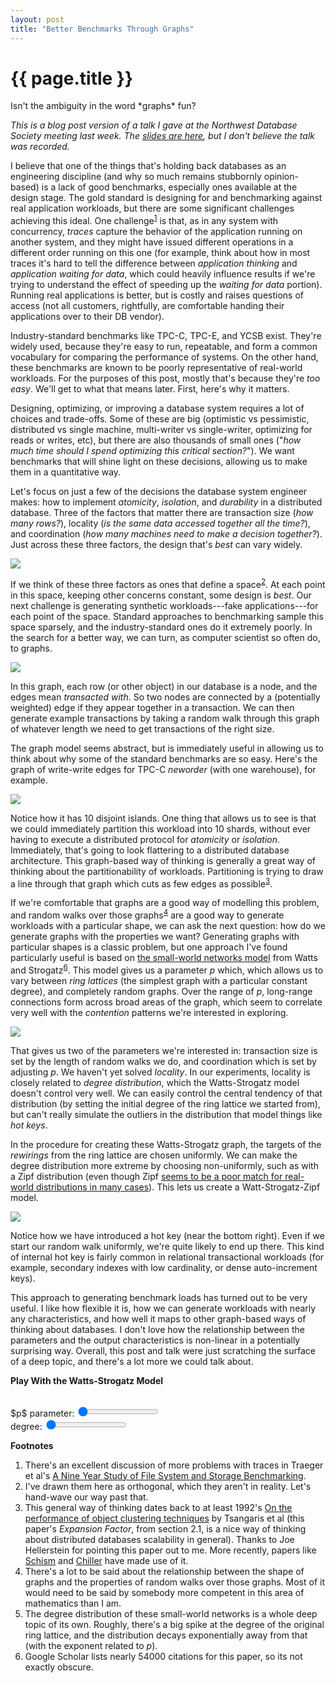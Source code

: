 ```yaml
---
layout: post
title: "Better Benchmarks Through Graphs"
---
```


{{ page.title }}
================

<p class="meta">Isn't the ambiguity in the word *graphs* fun?</p>

<script src="https://polyfill.io/v3/polyfill.min.js?features=es6"></script>
<script>
  MathJax = {
    tex: {inlineMath: [['$', '$'], ['\\(', '\\)']]}
  };
</script>
<script id="MathJax-script" async src="https://cdn.jsdelivr.net/npm/mathjax@3/es5/tex-mml-chtml.js"></script>

*This is a blog post version of a talk I gave at the Northwest Database Society meeting last week. The [slides are here](https://brooker.co.za/blog/resources/nwds_mbrooker_feb_2024.pdf), but I don't believe the talk was recorded.*

I believe that one of the things that's holding back databases as an engineering discipline (and why so much remains stubbornly opinion-based) is a lack of good benchmarks, especially ones available at the design stage. The gold standard is designing for and benchmarking against real application workloads, but there are some significant challenges achieving this ideal. One challenge<sup>[1](#foot1)</sup> is that, as in any system with concurrency, *traces* capture the behavior of the application running on another system, and they might have issued different operations in a different order running on this one (for example, think about how in most traces it's hard to tell the difference between *application thinking* and *application waiting for data*, which could heavily influence results if we're trying to understand the effect of speeding up the *waiting for data* portion). Running real applications is better, but is costly and raises questions of access (not all customers, rightfully, are comfortable handing their applications over to their DB vendor).

Industry-standard benchmarks like TPC-C, TPC-E, and YCSB exist. They're widely used, because they're easy to run, repeatable, and form a common vocabulary for comparing the performance of systems. On the other hand, these benchmarks are known to be poorly representative of real-world workloads. For the purposes of this post, mostly that's because they're *too easy*. We'll get to what that means later. First, here's why it matters.

Designing, optimizing, or improving a database system requires a lot of choices and trade-offs. Some of these are big (optimistic vs pessimistic, distributed vs single machine, multi-writer vs single-writer, optimizing for reads or writes, etc), but there are also thousands of small ones ("*how much time should I spend optimizing this critical section?*"). We want benchmarks that will shine light on these decisions, allowing us to make them in a quantitative way.

Let's focus on just a few of the decisions the database system engineer makes: how to implement *atomicity*, *isolation*, and *durability* in a distributed database. Three of the factors that matter there are transaction size (*how many rows?*), locality (*is the same data accessed together all the time?*), and coordination (*how many machines need to make a decision together?*). Just across these three factors, the design that's *best* can vary widely.

![](/blog/images/wsz_axes.png)

If we think of these three factors as ones that define a space<sup>[2](#foot2)</sup>. At each point in this space, keeping other concerns constant, some design is *best*. Our next challenge is generating synthetic workloads---fake applications---for each point of the space. Standard approaches to benchmarking sample this space sparsely, and the industry-standard ones do it extremely poorly. In the search for a better way, we can turn, as computer scientist so often do, to graphs.

![](/blog/images/wsz_graph.png)

In this graph, each row (or other object) in our database is a node, and the edges mean *transacted with*. So two nodes are connected by a (potentially weighted) edge if they appear together in a transaction. We can then generate example transactions by taking a random walk through this graph of whatever length we need to get transactions of the right size.

The graph model seems abstract, but is immediately useful in allowing us to think about why some of the standard benchmarks are so easy. Here's the graph of write-write edges for TPC-C *neworder* (with one warehouse), for example.

![](/blog/images/wsz_tpcc.png)

Notice how it has 10 disjoint islands. One thing that allows us to see is that we could immediately partition this workload into 10 shards, without ever having to execute a distributed protocol for *atomicity* or *isolation*. Immediately, that's going to look flattering to a distributed database architecture. This graph-based way of thinking is generally a great way of thinking about the partitionability of workloads. Partitioning is trying to draw a line through that graph which cuts as few edges as possible<sup>[3](#foot3)</sup>.

If we're comfortable that graphs are a good way of modelling this problem, and random walks over those graphs<sup>[4](#foot4)</sup> are a good way to generate workloads with a particular shape, we can ask the next question: how do we generate graphs with the properties we want? Generating graphs with particular shapes is a classic problem, but one approach I've found particularly useful is based on [the small-world networks model](http://worrydream.com/refs/Watts-CollectiveDynamicsOfSmallWorldNetworks.pdf) from Watts and Strogatz<sup>[6](#foot6)</sup>. This model gives us a parameter $p$ which, which allows us to vary between *ring lattices* (the simplest graph with a particular constant degree), and completely random graphs. Over the range of $p$, long-range connections form across broad areas of the graph, which seem to correlate very well with the *contention* patterns we're interested in exploring.

![](/blog/images/wsz_ws.png)

That gives us two of the parameters we're interested in: transaction size is set by the length of random walks we do, and coordination which is set by adjusting $p$. We haven't yet solved *locality*. In our experiments, locality is closely related to *degree distribution*, which the Watts-Strogatz model doesn't control very well. We can easily control the central tendency of that distribution (by setting the initial degree of the ring lattice we started from), but can't really simulate the outliers in the distribution that model things like *hot keys*.

In the procedure for creating these Watts-Strogatz graph, the targets of the *rewirings* from the ring lattice are chosen uniformly. We can make the degree distribution more extreme by choosing non-uniformly, such as with a Zipf distribution (even though Zipf [seems to be a poor match for real-world distributions in many cases](https://brooker.co.za/blog/2023/02/07/hot-keys.html)). This lets us create a Watt-Strogatz-Zipf model.

![](/blog/images/wsz_wsz.png)

Notice how we have introduced a hot key (near the bottom right). Even if we start our random walk uniformly, we're quite likely to end up there. This kind of internal hot key is fairly common in relational transactional workloads (for example, secondary indexes with low cardinality, or dense auto-increment keys).

This approach to generating benchmark loads has turned out to be very useful. I like how flexible it is, how we can generate workloads with nearly any characteristics, and how well it maps to other graph-based ways of thinking about databases. I don't love how the relationship between the parameters and the output characteristics is non-linear in a potentially surprising way. Overall, this post and talk were just scratching the surface of a deep topic, and there's a lot more we could talk about.

**Play With the Watts-Strogatz Model**

<!-- Generated by GPT-4 with the prompt: "write an html5/js file that does the following:

large square canvas
draw a 20 node graph, follows the "small world networks" model
add a slider that allows the user to change the value of the p parameter" -->

<div markdown="0">
<canvas id="graphCanvas" width="600" height="600"></canvas><br>
$p$ parameter: <input type="range" id="pSlider" min="0" max="1" step="0.01" value="0"><br>
degree: <input type="range" id="degSlider" min="2" max="10" step="2" value="0"><br>

<script>
const canvas = document.getElementById('graphCanvas');
const ctx = canvas.getContext('2d');
const slider = document.getElementById('pSlider');
const degSlider = document.getElementById('degSlider');
const nodeCount = 20;
const radius = 250; // Radius for nodes layout in a circle
const centerX = canvas.width / 2;
const centerY = canvas.height / 2;

function generateGraph(p, degree) {
    let nodes = [];
    let edges = new Map();

    // Initialize nodes and place them in a circle
    for (let i = 0; i < nodeCount; i++) {
        let angle = (i / nodeCount) * 2 * Math.PI;
        nodes.push({
            x: centerX + radius * Math.cos(angle),
            y: centerY + radius * Math.sin(angle),
        });
    }

    // Create a ring lattice with k/2 neighbors each side
    let k = degree; // Number of nearest neighbors (assumed even for simplicity)
    for (let i = 0; i < nodeCount; i++) {
        for (let j = 1; j <= k / 2; j++) {
            let neighbor = (i + j) % nodeCount;
            if (!edges.has(i)) edges.set(i, new Set());
            if (!edges.has(neighbor)) edges.set(neighbor, new Set());
            edges.get(i).add(neighbor);
            edges.get(neighbor).add(i); // Assuming undirected graph
        }
    }

    // Rewire edges with probability p
    edges.forEach((value, key) => {
        value.forEach(neighbor => {
            if (Math.random() < p) {
                let oldNeighbor = neighbor;
                let newNeighbor;
                do {
                    newNeighbor = Math.floor(Math.random() * nodeCount);
                } while (newNeighbor === key || edges.get(key).has(newNeighbor));
                edges.get(key).delete(oldNeighbor);
                edges.get(key).add(newNeighbor);
                edges.get(newNeighbor).add(key); // Assuming undirected graph
            }
        });
    });

    return { nodes, edges };
}

function drawGraph(graph) {
    ctx.clearRect(0, 0, canvas.width, canvas.height); // Clear the canvas

    // Draw edges
    graph.edges.forEach((value, key) => {
        value.forEach(neighbor => {
            ctx.beginPath();
            ctx.moveTo(graph.nodes[key].x, graph.nodes[key].y);
            ctx.lineTo(graph.nodes[neighbor].x, graph.nodes[neighbor].y);
            ctx.stroke();
        });
    });

    // Draw nodes
    graph.nodes.forEach(node => {
        ctx.beginPath();
        ctx.arc(node.x, node.y, 5, 0, 2 * Math.PI);
        ctx.fill();
    });
}

function updateGraph() {
    const p = parseFloat(slider.value);
    const degree = parseInt(slider.value);
    const graph = generateGraph(p, degree);
    drawGraph(graph);
}

slider.addEventListener('input', updateGraph);

// Initial drawing
updateGraph();
</script>
</div>

**Footnotes**

1. <a name="foot1"></a> There's an excellent discussion of more problems with traces in Traeger et al's [A Nine Year Study of File System and Storage Benchmarking](https://www.fsl.cs.sunysb.edu/docs/fsbench/fsbench-tr.html#sec:traces).
2. <a name="foot2"></a> I've drawn them here as orthogonal, which they aren't in reality. Let's hand-wave our way past that.
3. <a name="foot3"></a> This general way of thinking dates back to at least 1992's [On the performance of object clustering techniques](https://dl.acm.org/doi/pdf/10.1145/130283.130308) by Tsangaris et al (this paper's *Expansion Factor*, from section 2.1, is a nice way of thinking about distributed databases scalability in general). Thanks to Joe Hellerstein for pointing this paper out to me. More recently, papers like [Schism](https://dl.acm.org/doi/10.14778/1920841.1920853) and [Chiller](https://dl.acm.org/doi/abs/10.1145/3471485.3471490) have made use of it.
4. <a name="foot4"></a> There's a lot to be said about the relationship between the shape of graphs and the properties of random walks over those graphs. Most of it would need to be said by somebody more competent in this area of mathematics than I am.
5. <a name="foot5"></a> The degree distribution of these small-world networks is a whole deep topic of its own. Roughly, there's a big spike at the degree of the original ring lattice, and the distribution decays exponentially away from that (with the exponent related to $p$).
6. <a name="foot6"></a> Google Scholar lists nearly 54000 citations for this paper, so its not exactly obscure.